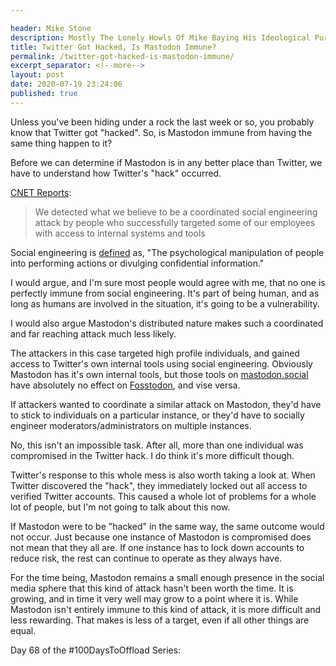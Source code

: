 ```yaml
---

header: Mike Stone
description: Mostly The Lonely Howls Of Mike Baying His Ideological Purity At The Moon
title: Twitter Got Hacked, Is Mastodon Immune?
permalink: /twitter-got-hacked-is-mastodon-immune/
excerpt_separator: <!--more-->
layout: post
date: 2020-07-19 23:24:06
published: true
---
```



Unless you've been hiding under a rock the last week or so, you probably know that Twitter got "hacked". So, is Mastodon immune from having the same thing happen to it?

<!--more-->

Before we can determine if Mastodon is in any better place than Twitter, we have to understand how Twitter's "hack" occurred.

[CNET Reports](https://www.cnet.com/news/twitter-says-hackers-got-access-to-internal-tools-for-hijacking-spree/):

>We detected what we believe to be a coordinated social engineering attack by people who successfully targeted some of our employees with access to internal systems and tools

Social engineering is [defined](https://en.wikipedia.org/wiki/Social_engineering_\(security\)) as, "The psychological manipulation of people into performing actions or divulging confidential information."

I would argue, and I'm sure most people would agree with me, that no one is perfectly immune from social engineering. It's part of being human, and as long as humans are involved in the situation, it's going to be a vulnerability. 

I would also argue Mastodon's distributed nature makes such a coordinated and far reaching attack much less likely. 

The attackers in this case targeted high profile individuals, and gained access to Twitter's own internal tools using social engineering. Obviously Mastodon has it's own internal tools, but those tools on [mastodon.social](https://mastodon.social) have absolutely no effect on [Fosstodon](https://fosstodon.org), and vise versa. 

If attackers wanted to coordinate a similar attack on Mastodon, they'd have to stick to individuals on a particular instance, or they'd have to socially engineer moderators/administrators on multiple instances. 

No, this isn't an impossible task. After all, more than one individual was compromised in the Twitter hack. I do think it's more difficult though.

Twitter's response to this whole mess is also worth taking a look at. When Twitter discovered the "hack", they immediately locked out all access to verified Twitter accounts. This caused a whole lot of problems for a whole lot of people, but I'm not going to talk about this now. 

If Mastodon were to be "hacked" in the same way, the same outcome would not occur. Just because one instance of Mastodon is compromised does not mean that they all are. If one instance has to lock down accounts to reduce risk, the rest can continue to operate as they always have.

For the time being, Mastodon remains a small enough presence in the social media sphere that this kind of attack hasn't been worth the time. It is growing, and in time it very well may grow to a point where it is. While Mastodon isn't entirely immune to this kind of attack, it is more difficult and less rewarding. That makes is less of a target, even if all other things are equal.

Day 68 of the #100DaysToOffload Series:
